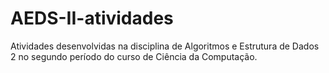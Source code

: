 # AEDS-II-atividades
Atividades desenvolvidas na disciplina de Algoritmos e Estrutura de Dados 2 no segundo período do curso de Ciência da Computação.
